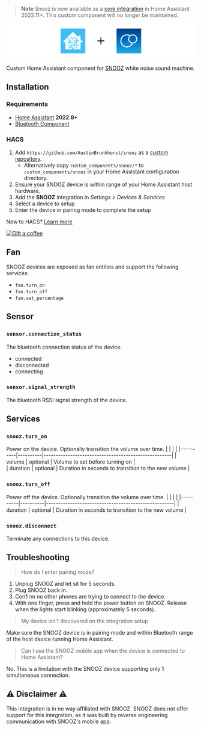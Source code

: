 > **Note**
> Snooz is now available as a [core integration](https://www.home-assistant.io/integrations/snooz/) in Home Assistant 2022.11+. This custom component will no longer be maintained.

<p align="center">
  <img src="header.svg" alt="Home Assistant + SNOOZ" />
</p>

Custom Home Assistant component for [SNOOZ][snooz] white noise sound machine.

## Installation
### Requirements
- [Home Assistant][homeassistant] **2022.8+**
- [Bluetooth Component][bluetooth_component]
  
### HACS
1. Add `https://github.com/AustinBrunkhorst/snooz` as a [custom repository][hacsrepository].
   - Alternatively copy `custom_components/snooz/*` to `custom_components/snooz` in your Home Assistant configuration directory.
2. Ensure your SNOOZ device is within range of your Home Assistant host hardware.
3. Add the **SNOOZ** integration in *Settings > Devices & Services*
4. Select a device to setup
5. Enter the device in pairing mode to complete the setup

New to HACS? [Learn more][hacsinstall]

[![Gift a coffee][giftacoffeebadgeblue]][giftacoffee]

## Fan
SNOOZ devices are exposed as fan entities and support the following services:
- `fan.turn_on`
- `fan.turn_off`
- `fan.set_percentage`

## Sensor
### `sensor.connection_status`
The bluetooth connection status of the device.
- connected
- disconnected
- connecting

### `sensor.signal_strength`
The bluetooth RSSI signal strength of the device.

## Services
### `snooz.turn_on`
Power on the device. Optionally transition the volume over time.
|          |          |                                                     |
|----------|----------|-----------------------------------------------------|
| volume   | optional | Volume to set before turning on                     |    
| duration | optional | Duration in seconds to transition to the new volume |

### `snooz.turn_off`
Power off the device. Optionally transition the volume over time.
|          |          |                                                     |
|----------|----------|-----------------------------------------------------|
| duration | optional | Duration in seconds to transition to the new volume |

### `snooz.disconnect`
Terminate any connections to this device.

## Troubleshooting
> How do I enter pairing mode?
1. Unplug SNOOZ and let sit for 5 seconds.
2. Plug SNOOZ back in.
3. Confirm no other phones are trying to connect to the device.
4. With one finger, press and hold the power button on SNOOZ. Release when the lights start blinking (approximately 5 seconds).

> My device isn't discovered on the integration setup

Make sure the SNOOZ device is in pairing mode and within Bluetooth range of the host device running Home Assistant.

> Can I use the SNOOZ mobile app when the device is connected to Home Assistant?

No. This is a limitation with the SNOOZ device supporting only 1 simultaneous connection.

## ⚠ Disclaimer ⚠
This integration is in no way affiliated with SNOOZ. SNOOZ does not offer support for this integration, as it was built by reverse engineering communication with SNOOZ's mobile app.

[snooz]: https://getsnooz.com/
[snoozlogo]: snooz.png
[snoozdevice]: device.jpg
[homeassistant]: https://www.home-assistant.io/
[giftacoffee]: https://www.buymeacoffee.com/abrunkhorst
[giftacoffeebadge]: https://img.shields.io/badge/Gift%20a%20coffee-green.svg?style=flat
[giftacoffeebadgeblue]: https://img.shields.io/badge/Gift%20a%20coffee-blue.svg?style=for-the-badge
[commits-shield]: https://img.shields.io/github/commit-activity/y/AustinBrunkhorst/snooz.svg?style=flat
[commits]: https://github.com/custom-components/blueprint/commits/master
[hacs]: https://github.com/custom-components/hacs
[hacsinstall]: https://hacs.xyz/docs/installation/manual
[hacsrepository]: https://hacs.xyz/docs/faq/custom_repositories/
[hacsbadge]: https://img.shields.io/badge/HACS-Custom-orange.svg?style=flat
[hacsfolder]: https://github.com/AustinBrunkhorst/snooz/tree/master/custom_components/snooz
[license-shield]: https://img.shields.io/github/license/AustinBrunkhorst/snooz.svg?style=flat
[bluetoothctl]: https://www.linux-magazine.com/Issues/2017/197/Command-Line-bluetoothctl
[bluetooth_component]: https://www.home-assistant.io/components/bluetooth/
